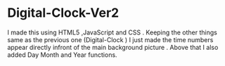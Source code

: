 # Digital-Clock-Ver2
I made this using HTML5 ,JavaScript and CSS . Keeping the other things same as the previous one (Digital-Clock ) I just made the time numbers appear directly infront of the main background picture . Above that I also added Day Month and Year functions.
